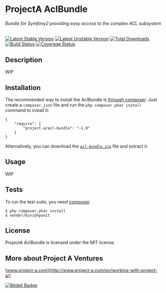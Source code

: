 # ProjectA AclBundle
###### Bundle for Symfony2 providing easy access to the complex ACL subsystem

[![Latest Stable Version](https://poser.pugx.org/project-a/acl-bundle/v/stable.png)](https://packagist.org/packages/project-a/acl-bundle) [![Latest Unstable Version](https://poser.pugx.org/project-a/acl-bundle/v/unstable.png)](https://packagist.org/packages/project-a/acl-bundle) [![Total Downloads](https://poser.pugx.org/project-a/acl-bundle/downloads.png)](https://packagist.org/packages/project-a/acl-bundle) [![Build Status](https://secure.travis-ci.org/project-a/AclBundle.png?branch=master)](http://travis-ci.org/project-a/AclBundle) [![Coverage Status](https://coveralls.io/repos/project-a/AclBundle/badge.png?branch=master)](https://coveralls.io/r/project-a/AclBundle?branch=master)

## Description

WIP

## Installation

The recommended way to install the AclBundle is [through
composer](http://getcomposer.org). Just create a `composer.json` file and
run the `php composer.phar install` command to install it:

    {
        "require": {
            "project-a/acl-bundle": "~1.0"
        }
    }

Alternatively, you can download the [`acl-bundle.zip`][1] file and extract it.

## Usage

WIP

## Tests

To run the test suite, you need [composer](http://getcomposer.org).

    $ php composer.phar install
    $ vendor/bin/phpunit

## License

ProjectA AclBundle is licensed under the MIT license.

## More about Project A Ventures

[www.project-a.com](http://www.project-a.com/en/working-with-project-a/)

[1]: https://github.com/project-a/AclBundle/archive/master.zip


[![Bitdeli Badge](https://d2weczhvl823v0.cloudfront.net/project-a/aclbundle/trend.png)](https://bitdeli.com/free "Bitdeli Badge")

